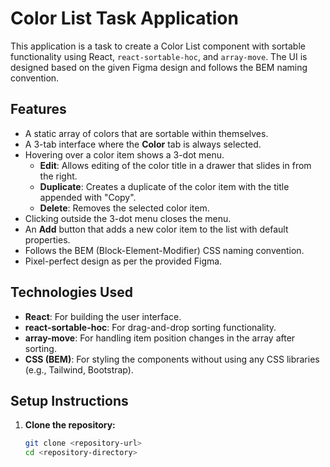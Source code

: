 # Color List Task Application

This application is a task to create a Color List component with sortable functionality using React, `react-sortable-hoc`, and `array-move`. The UI is designed based on the given Figma design and follows the BEM naming convention.

## Features

- A static array of colors that are sortable within themselves.
- A 3-tab interface where the **Color** tab is always selected.
- Hovering over a color item shows a 3-dot menu.
  - **Edit**: Allows editing of the color title in a drawer that slides in from the right.
  - **Duplicate**: Creates a duplicate of the color item with the title appended with "Copy".
  - **Delete**: Removes the selected color item.
- Clicking outside the 3-dot menu closes the menu.
- An **Add** button that adds a new color item to the list with default properties.
- Follows the BEM (Block-Element-Modifier) CSS naming convention.
- Pixel-perfect design as per the provided Figma.

## Technologies Used

- **React**: For building the user interface.
- **react-sortable-hoc**: For drag-and-drop sorting functionality.
- **array-move**: For handling item position changes in the array after sorting.
- **CSS (BEM)**: For styling the components without using any CSS libraries (e.g., Tailwind, Bootstrap).

## Setup Instructions

1. **Clone the repository:**

   ```bash
   git clone <repository-url>
   cd <repository-directory>

